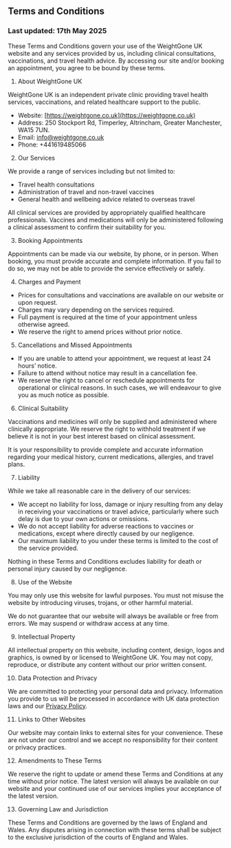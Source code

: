 
## Terms and Conditions

### Last updated: 17th May 2025

These Terms and Conditions govern your use of the WeightGone UK website and any services provided by us, including clinical consultations, vaccinations, and travel health advice. By accessing our site and/or booking an appointment, you agree to be bound by these terms.

1. About WeightGone UK

WeightGone UK is an independent private clinic providing travel health services, vaccinations, and related healthcare support to the public.

- Website: [https://weightgone.co.uk](https://weightgone.co.uk)
- Address: 250 Stockport Rd, Timperley, Altrincham, Greater Manchester, WA15 7UN.
- Email: info@weightgone.co.uk
- Phone: +441619485066

2. Our Services

We provide a range of services including but not limited to:

- Travel health consultations
- Administration of travel and non-travel vaccines
- General health and wellbeing advice related to overseas travel

All clinical services are provided by appropriately qualified healthcare professionals. Vaccines and medications will only be administered following a clinical assessment to confirm their suitability for you.

3. Booking Appointments

Appointments can be made via our website, by phone, or in person. When booking, you must provide accurate and complete information. If you fail to do so, we may not be able to provide the service effectively or safely.

4. Charges and Payment

- Prices for consultations and vaccinations are available on our website or upon request.
- Charges may vary depending on the services required.
- Full payment is required at the time of your appointment unless otherwise agreed.
- We reserve the right to amend prices without prior notice.

5. Cancellations and Missed Appointments

- If you are unable to attend your appointment, we request at least 24 hours’ notice.
- Failure to attend without notice may result in a cancellation fee.
- We reserve the right to cancel or reschedule appointments for operational or clinical reasons. In such cases, we will endeavour to give you as much notice as possible.

6. Clinical Suitability

Vaccinations and medicines will only be supplied and administered where clinically appropriate. We reserve the right to withhold treatment if we believe it is not in your best interest based on clinical assessment.

It is your responsibility to provide complete and accurate information regarding your medical history, current medications, allergies, and travel plans.

7. Liability

While we take all reasonable care in the delivery of our services:

- We accept no liability for loss, damage or injury resulting from any delay in receiving your vaccinations or travel advice, particularly where such delay is due to your own actions or omissions.
- We do not accept liability for adverse reactions to vaccines or medications, except where directly caused by our negligence.
- Our maximum liability to you under these terms is limited to the cost of the service provided.

Nothing in these Terms and Conditions excludes liability for death or personal injury caused by our negligence.

8. Use of the Website

You may only use this website for lawful purposes. You must not misuse the website by introducing viruses, trojans, or other harmful material.

We do not guarantee that our website will always be available or free from errors. We may suspend or withdraw access at any time.

9. Intellectual Property

All intellectual property on this website, including content, design, logos and graphics, is owned by or licensed to WeightGone UK. You may not copy, reproduce, or distribute any content without our prior written consent.

10. Data Protection and Privacy

We are committed to protecting your personal data and privacy. Information you provide to us will be processed in accordance with UK data protection laws and our [Privacy Policy](https://weightgone.co.uk/privacy-policy).

11. Links to Other Websites

Our website may contain links to external sites for your convenience. These are not under our control and we accept no responsibility for their content or privacy practices.

12. Amendments to These Terms

We reserve the right to update or amend these Terms and Conditions at any time without prior notice. The latest version will always be available on our website and your continued use of our services implies your acceptance of the latest version.

13. Governing Law and Jurisdiction

These Terms and Conditions are governed by the laws of England and Wales. Any disputes arising in connection with these terms shall be subject to the exclusive jurisdiction of the courts of England and Wales.
